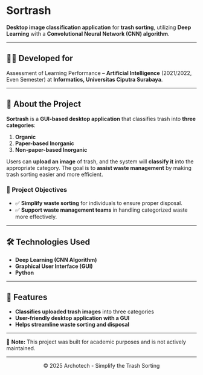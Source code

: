 # Sortrash  

**Desktop image classification application** for **trash sorting**, utilizing **Deep Learning** with a **Convolutional Neural Network (CNN) algorithm**.  

---

## 🧑‍💻 Developed for  
Assessment of Learning Performance – **Artificial Intelligence** (2021/2022, Even Semester) at **Informatics, Universitas Ciputra Surabaya**.  

---

## 📖 About the Project  
**Sortrash** is a **GUI-based desktop application** that classifies trash into **three categories**:  
1. **Organic**  
2. **Paper-based Inorganic**  
3. **Non-paper-based Inorganic**  

Users can **upload an image** of trash, and the system will **classify it** into the appropriate category. The goal is to **assist waste management** by making trash sorting easier and more efficient.  

### 🎯 Project Objectives  
- ✅ **Simplify waste sorting** for individuals to ensure proper disposal.  
- ✅ **Support waste management teams** in handling categorized waste more effectively.  

---

## 🛠️ Technologies Used  
- **Deep Learning (CNN Algorithm)**  
- **Graphical User Interface (GUI)**  
- **Python**  

---

## 🚀 Features  
- **Classifies uploaded trash images** into three categories  
- **User-friendly desktop application with a GUI**  
- **Helps streamline waste sorting and disposal**  

---

📌 **Note:** This project was built for academic purposes and is not actively maintained.  

---

<p align="center"> &copy; 2025 Archotech - Simplify the Trash Sorting </p>  
